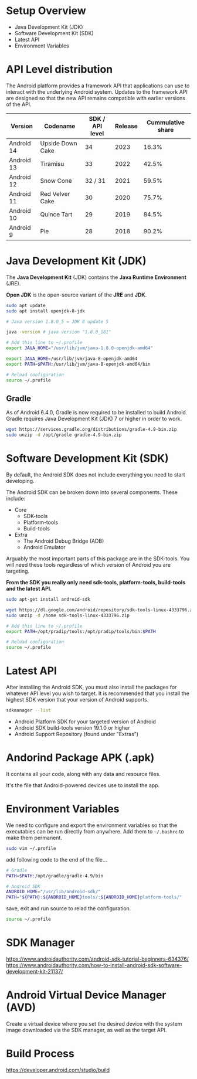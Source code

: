 # Setup Overview

-   Java Development Kit (JDK)
-   Software Development Kit (SDK)
-   Latest API
-   Environment Variables

# API Level distribution

The Android platform provides a framework API that applications can use to interact with the underlying Android system. Updates to the framework API are designed so that the new API remains compatible with earlier versions of the API.

| Version    | Codename         | SDK / API level | Release | Cummulative share |
| ---------- | ---------------- | --------------- | ------- | ----------------- |
| Android 14 | Upside Down Cake | 34              | 2023    | 16.3%             |
| Android 13 | Tiramisu         | 33              | 2022    | 42.5%             |
| Android 12 | Snow Cone        | 32 / 31         | 2021    | 59.5%             |
| Android 11 | Red Velver Cake  | 30              | 2020    | 75.7%             |
| Android 10 | Quince Tart      | 29              | 2019    | 84.5%             |
| Android 9  | Pie              | 28              | 2018    | 90.2%             |

# Java Development Kit (JDK)

The **Java Development Kit** (JDK) contains the **Java Runtime Environment** (JRE).

**Open JDK** is the open-source variant of the **JRE** and **JDK**.

```bash
sudo apt update
sudo apt install openjdk-8-jdk

# Java version 1.8.0_5 = JDK 8 update 5

java -version # java version "1.8.0_181"

# Add this line to ~/.profile
export JAVA_HOME="/usr/lib/jvm/java-1.8.0-openjdk-amd64"

export JAVA_HOME=/usr/lib/jvm/java-8-openjdk-amd64
export PATH=$PATH:/usr/lib/jvm/java-8-openjdk-amd64/bin

# Reload configuration
source ~/.profile
```

## Gradle

As of Android 6.4.0, Gradle is now required to be installed to build Android. Gradle requires Java Development Kit (JDK) 7 or higher in order to work.

```bash
wget https://services.gradle.org/distributions/gradle-4.9-bin.zip
sudo unzip -d /opt/gradle gradle-4.9-bin.zip
```

# Software Development Kit (SDK)

By default, the Android SDK does not include everything you need to start developing.

The Android SDK can be broken down into several components. These include:

-   Core
    -   SDK-tools
    -   Platform-tools
    -   Build-tools
-   Extra
    -   The Android Debug Bridge (ADB)
    -   Android Emulator

Arguably the most important parts of this package are in the SDK-tools. You will need these tools regardless of which version of Android you are targeting.

**From the SDK you really only need sdk-tools, platform-tools, build-tools and the latest API.**

```bash
sudo apt-get install android-sdk
```

```bash
wget https://dl.google.com/android/repository/sdk-tools-linux-4333796.zip
sudo unzip -d /home sdk-tools-linux-4333796.zip

# Add this line to ~/.profile
export PATH=/opt/pradip/tools:/opt/pradip/tools/bin:$PATH

# Reload configuration
source ~/.profile
```

# Latest API

After installing the Android SDK, you must also install the packages for whatever API level you wish to target. It is recommended that you install the highest SDK version that your version of Android supports.

```bash
sdkmanager --list
```

-   Android Platform SDK for your targeted version of Android
-   Android SDK build-tools version 19.1.0 or higher
-   Android Support Repository (found under "Extras")

# Andorind Package APK (.apk)

It contains all your code, along with any data and resource files.

It's the file that Android-powered devices use to install the app.

# Environment Variables

We need to configure and export the environment variables so that the executables can be run directly from anywhere. Add them to `~/.bashrc` to make them permanent.

```bash
sudo vim ~/.profile
```

add following code to the end of the file...

```bash
# Gradle
PATH=$PATH:/opt/gradle/gradle-4.9/bin

# Android SDK
ANDROID_HOME="/usr/lib/android-sdk/"
PATH="${PATH}:${ANDROID_HOME}tools/:${ANDROID_HOME}platform-tools/"
```

save, exit and run source to relad the configuration.

```bash
source ~/.profile
```

# SDK Manager

https://www.androidauthority.com/android-sdk-tutorial-beginners-634376/  
https://www.androidauthority.com/how-to-install-android-sdk-software-development-kit-21137/

# Android Virtual Device Manager (AVD)

Create a virtual device where you set the desired device with the system image downloaded via the SDK manager, as well as the target API.

# Build Process

https://developer.android.com/studio/build
